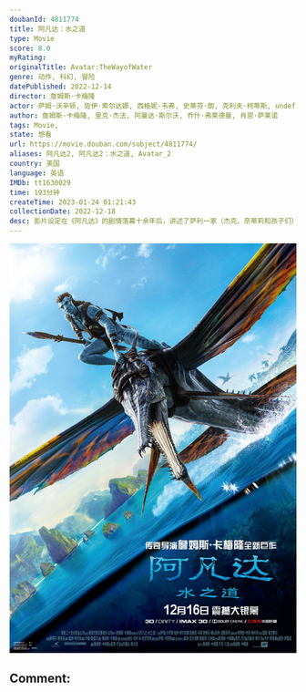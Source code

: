 ```yaml
---
doubanId: 4811774
title: 阿凡达：水之道
type: Movie
score: 8.0
myRating: 
originalTitle: Avatar:TheWayofWater
genre: 动作, 科幻, 冒险
datePublished: 2022-12-14
director: 詹姆斯·卡梅隆
actor: 萨姆·沃辛顿, 佐伊·索尔达娜, 西格妮·韦弗, 史蒂芬·朗, 克利夫·柯蒂斯, undefined, 希·庞德, 埃迪·法可, 杰米·福雷特斯, 吉奥瓦尼·瑞比西, 凯特·温丝莱特, 杰梅奈·克莱门特, 布伦丹·考威尔, 布里坦·道尔顿, 特里尼蒂·布利斯, 杰克·尚皮永, 贝利·巴斯, 菲利普·盖廖, 小杜安·埃文斯, 迪利普·劳, 马特·杰拉德, 科斯顿·约翰, 凯文·多曼, 艾丽西娅·维拉, 肖恩·安东尼·莫兰, 玛丽亚·沃克, 乔尔·托贝克, 本杰明·霍特杰斯, 沙恩·朗吉, 克洛伊·科尔曼, ·琼斯, 杨紫琼, 奥娜·卓别林, 大卫·休里斯
author: 詹姆斯·卡梅隆, 里克·杰法, 阿曼达·斯尔沃, 乔什·弗莱德曼, 肖恩·萨莱诺
tags: Movie, 
state: 想看
url: https://movie.douban.com/subject/4811774/
aliases: 阿凡达2, 阿凡达2：水之道, Avatar_2
country: 美国
language: 英语
IMDb: tt1630029
time: 193分钟
createTime: 2023-01-24 01:21:43
collectionDate: 2022-12-18
desc: 影片设定在《阿凡达》的剧情落幕十余年后，讲述了萨利一家（杰克、奈蒂莉和孩子们）的故事：危机未曾消散，一家人拼尽全力彼此守护、奋力求生，并历经艰险磨难。杰克和奈蒂莉组建了家庭，他们的孩子也逐渐成长，为...
---
```


![image](assets/p2884182275.jpg)

Comment: 
---

